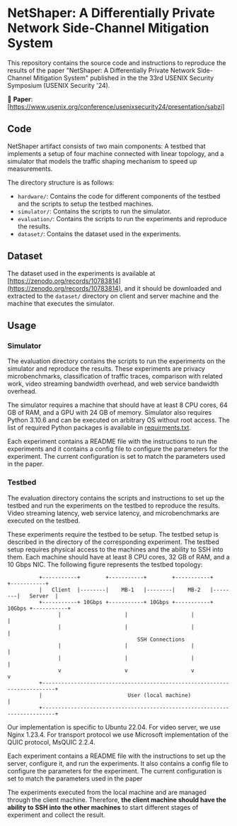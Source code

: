 # NetShaper: A Differentially Private Network Side-Channel Mitigation System
This repository contains the source code and instructions to reproduce the results of the paper "NetShaper: A Differentially Private Network Side-Channel Mitigation System" published in the the 33rd USENIX Security Symposium (USENIX Security '24).

📎 **Paper**: [https://www.usenix.org/conference/usenixsecurity24/presentation/sabzi]
## Code
NetShaper artifact consists of two main components: A testbed that implements a setup of four machine connected with linear topology, and a simulator that models the traffic shaping mechanism to speed up measurements.

The directory structure is as follows:
- `hardware/`: Contains the code for different components of the testbed and the scripts to setup the testbed machines.
- `simulator/`: Contains the scripts to run the simulator.
- `evaluation/`: Contains the scripts to run the experiments and reproduce the results.
- `dataset/`: Contains the dataset used in the experiments.


## Dataset
The dataset used in the experiments is available at [https://zenodo.org/records/10783814](https://zenodo.org/records/10783814), and it should be downloaded and extracted to the `dataset/` directory on client and server machine and the machine that executes the simulator. 

## Usage
### Simulator
The evaluation directory contains the scripts to run the experiments on the simulator and reproduce the results.
These experiments are privacy microbenchmarks, classification of traffic traces, comparison with related work, video streaming bandwidth overhead, and web service bandwidth overhead.

The simulator requires a machine that
should have at least 8 CPU cores, 64 GB of RAM, and a
GPU with 24 GB of memory. Simulator also requires Python 3.10.6 and can be executed on arbitrary OS without root access. The list of required Python packages is available in [requirments.txt](simulator/requirements.txt). 

Each experiment contains a README file with the instructions to run the experiments and it contains a config file to configure the parameters for the experiment. The current configuration is set to match the parameters used in the paper.

### Testbed
The evaluation directory contains the scripts and instructions to set up the testbed and run the experiments on the testbed to reproduce the results. Video streaming latency, web service latency, and microbenchmarks are executed on the testbed.





These experiments require the testbed to be setup. The testbed setup is described in the  directory of the corresponding experiment.
The testbed setup requires physical access to the machines and the ability to SSH into them. Each machine should have at least 8 CPU
cores, 32 GB of RAM, and a 10 Gbps NIC. The following figure represents the testbed topology:

```
          +-----------+        +-----------+        +-----------+        +-----------+
          |   Client  |--------|    MB-1   |--------|    MB-2   |--------|   Server  |
          +-----------+ 10Gbps +-----------+ 10Gbps +-----------+ 10Gbps +-----------+
                |                    |                    |                    |
                |                    |                    |                    |
                                         SSH Connections  
                |                    |                    |                    |
                |                    |                    |                    |
                v                    v                    v                    v
          +--------------------------------------------------------------------------+
          |                           User (local machine)                           |
          +--------------------------------------------------------------------------+
```
Our implementation is specific
to Ubuntu 22.04. For video server, we use Nginx 1.23.4.
For transport protocol we use Microsoft implementation
of the QUIC protocol, MsQUIC 2.2.4. 

Each experiment contains a README file with the instructions to set up the server, configure it, and run the experiments. It also contains a config file to configure the parameters for the experiment. The current configuration is set to match the parameters used in the paper

The experiments executed from the local machine and are managed through the client machine. Therefore, **the client machine should have the ability to SSH into the other machines** to start different stages of experiment and collect the result.





